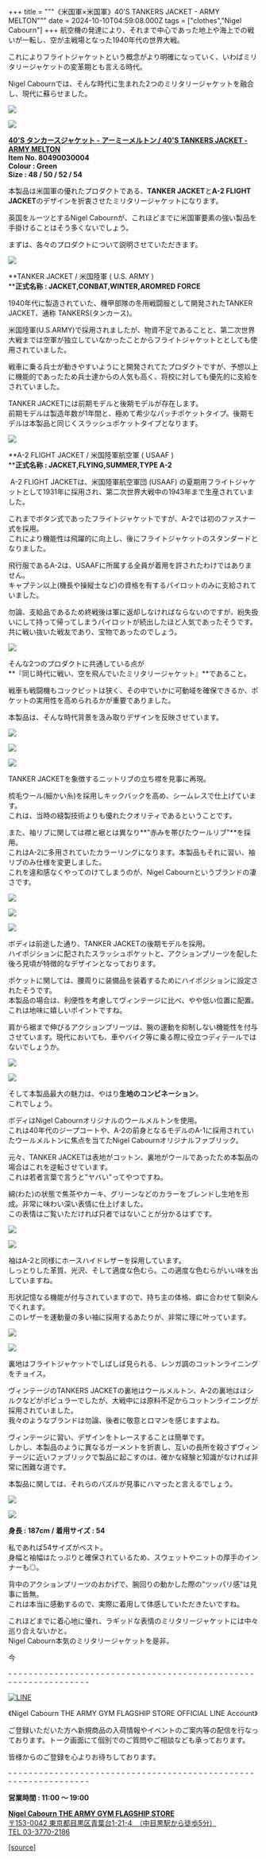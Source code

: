 +++
title = """《米国軍×米国軍》40'S TANKERS JACKET - ARMY MELTON"""
date = 2024-10-10T04:59:08.000Z
tags = ["clothes","Nigel Cabourn"]
+++
航空機の発達により、それまで中心であった地上や海上での戦いが一転し、空が主戦場となった1940年代の世界大戦。

これによりフライトジャケットという概念がより明確になっていく、いわばミリタリージャケットの変革期とも言える時代。

Nigel Cabournでは、そんな時代に生まれた2つのミリタリージャケットを融合し、現代に蘇らせました。

![](https://cdn.shopify.com/s/files/1/0094/9295/5196/files/IMG_5687_480x480.jpg?v=1728372201)

**![](https://cdn.shopify.com/s/files/1/0094/9295/5196/files/IMG_5715_dc69786d-906b-458e-b3df-e4a512721105_480x480.jpg?v=1728372201)**

[**40'S タンカースジャケット - アーミーメルトン / 40'S TANKERS JACKET - ARMY MELTON**](https://cabourn.jp/products/80490030004 "【ナイジェル・ケーボン】MAN / 40sタンカースジャケット - アーミーメルトン / 40s TANKERS JACKET - ARMY MELTON")  
**Item No. 80490030004**  
**Colour : Green**  
**Size : 48 / 50 / 52 / 54**

本製品は米国軍の優れたプロダクトである、**TANKER JACKET**と**A-2 FLIGHT JACKET**のデザインを折衷させたミリタリージャケットになります。

英国をルーツとするNigel Cabournが、これほどまでに米国軍要素の強い製品を手掛けることはそう多くないでしょう。

まずは、各々のプロダクトについて説明させていただきます。

![](https://cdn.shopify.com/s/files/1/0094/9295/5196/files/IMG_5687_5c34df5c-e6eb-491b-ac8c-2d586098f44e_480x480.jpg?v=1728528969)

**TANKER JACKET / 米国陸軍 ( U.S. ARMY )  
****正式名称 : JACKET,CONBAT,WINTER,AROMRED FORCE**

1940年代に製造されていた、機甲部隊の冬用戦闘服として開発されたTANKER JACKET、通称 TANKERS(タンカース)。  

米国陸軍(U.S.ARMY)で採用されましたが、物資不足であることと、第二次世界大戦までは空軍が独立していなかったことからフライトジャケットととしても使用されていました。

戦車に乗る兵士が動きやすいようにと開発されてたプロダクトですが、予想以上に機能的であったため兵士達からの人気も高く、将校に対しても優先的に支給をされていました。

TANKER JACKETには前期モデルと後期モデルが存在します。  
前期モデルは製造年数が1年間と、極めて希少なパッチポケットタイプ。後期モデルは本製品と同じくスラッシュポケットタイプとなります。

![](https://cdn.shopify.com/s/files/1/0094/9295/5196/files/IMG_5688_e3940751-3f8d-4cbf-8fb9-322fdd5ad15b_480x480.jpg?v=1728528969)

**A-2 FLIGHT JACKET / 米国陸軍航空軍 ( USAAF )  
****正式名称 : JACKET,FLYING,SUMMER,TYPE A-2**

 A-2 FLIGHT JACKETは、米国陸軍航空軍団 (USAAF) の夏期用フライトジャケットとして1931年に採用され、第二次世界大戦中の1943年まで生産されていました。

これまでボタン式であったフライトジャケットですが、A-2では初のファスナー式を採用。  
これにより機能性は飛躍的に向上し、後にフライトジャケットのスタンダードとなりました。

飛行服であるA-2は、USAAFに所属する全員が着用を許されたわけではありません。  
キャプテン以上(機長や操縦士など)の資格を有するパイロットのみに支給されていました。

勿論、支給品であるため終戦後は軍に返却しなければならないのですが、紛失扱いにして持って帰ってしまうパイロットが続出したほど人気であったそうです。共に戦い抜いた戦友であり、宝物であったのでしょう。

![](https://cdn.shopify.com/s/files/1/0094/9295/5196/files/IMG_1958_6d7e3325-14dc-4f6d-b16d-34d389a8c35c_480x480.jpg?v=1728529101)

そんな2つのプロダクトに共通している点が  
**『同じ時代に戦い、空を飛んでいたミリタリージャケット』**であること。

戦車も戦闘機もコックピットは狭く、その中でいかに可動域を確保できるか、ポケットの実用性を高められるかが重要でありました。

本製品は、そんな時代背景を汲み取りデザインを反映させています。

![](https://cdn.shopify.com/s/files/1/0094/9295/5196/files/IMG_5917_480x480.jpg?v=1728528428)

![](https://cdn.shopify.com/s/files/1/0094/9295/5196/files/IMG_5924_c6fc6c8a-83f7-413d-bce3-83eafd21d871_480x480.jpg?v=1728528380)

![](https://cdn.shopify.com/s/files/1/0094/9295/5196/files/IMG_5939_cd10ac2d-2f7b-4eab-9128-d1c4c5e77990_480x480.jpg?v=1728528380)

TANKER JACKETを象徴するニットリブの立ち襟を見事に再現。

梳毛ウール(細かい糸)を採用しキックバックを高め、シームレスで仕上げています。  
これは、当時の縫製技術よりも優れたクオリティであるということです。

また、袖リブに関しては襟と裾とは異なり**"赤みを帯びたウールリブ"**を採用。  
これはA-2に多用されていたカラーリングになります。本製品もそれに習い、袖リブのみ仕様を変更しました。  
これを違和感なくやってのけてしまうのが、Nigel Cabournというブランドの凄さです。

![](https://cdn.shopify.com/s/files/1/0094/9295/5196/files/IMG_6017_647feffa-6301-463e-a373-35639a0167c2_480x480.jpg?v=1728528329)

![](https://cdn.shopify.com/s/files/1/0094/9295/5196/files/IMG_5984_480x480.jpg?v=1728528331)

![](https://cdn.shopify.com/s/files/1/0094/9295/5196/files/IMG_5962_26a799ce-25b6-4aa2-b80d-7ee81f897939_480x480.jpg?v=1728528331)

ボディは前途した通り、TANKER JACKETの後期モデルを採用。  
ハイポジションに配されたスラッシュポケットと、アクションプリーツを配した後ろ見頃が特徴的なデザインとなっております。

ポケットに関しては、腰周りに装備品を装着するためにハイポジションに設定されたそうです。  
本製品の場合は、利便性を考慮してヴィンテージに比べ、やや低い位置に配置。  
これは地味に嬉しいポイントですね。

肩から裾まで伸びるアクションプリーツは、腕の運動を抑制しない機能性を付与させています。現代においても、車やバイク等に乗る際に役立つディテールではないでしょうか。

![](https://cdn.shopify.com/s/files/1/0094/9295/5196/files/IMG_5995_480x480.jpg?v=1728528247)

![](https://cdn.shopify.com/s/files/1/0094/9295/5196/files/IMG_1939_ca142568-9c35-43ae-b92e-db06dee0ed4d_480x480.jpg?v=1728528248)

そして本製品最大の魅力は、やはり**生地のコンビネーション**。  
これでしょう。

ボディはNigel Cabournオリジナルのウールメルトンを使用。  
これは40年代のジープコートや、A-2の前身となるモデルのA-1に採用されていたウールメルトンに焦点を当てたNigel Cabournオリジナルファブリック。

元々、TANKER JACKETは表地がコットン、裏地がウールであったため本製品の場合はこれを逆転させています。  
これは若者言葉で言うと"ヤバい"ってやつですね。

綿(わた)の状態で焦茶やカーキ、グリーンなどのカラーをブレンドし生地を形成。非常に味わい深い表情に仕上げました。  
この表情はご覧いただければ只者ではないことが分かるはずです。

![](https://cdn.shopify.com/s/files/1/0094/9295/5196/files/IMG_6004_480x480.jpg?v=1728528139)

![](https://cdn.shopify.com/s/files/1/0094/9295/5196/files/IMG_1949_3850ed97-158d-4c79-8dd3-cc26ea0c7748_480x480.jpg?v=1728528140)

袖はA-2と同様にホースハイドレザーを採用しています。  
しっとりした革質、光沢、そして適度な色むら。この適度な色むらがいい味を出していますね。

形状記憶なる機能が付与されていますので、持ち主の体格、癖に合わせて馴染んでくれます。  
このレザーを運動量の多い袖に採用するあたりが、非常に理に叶っています。

![](https://cdn.shopify.com/s/files/1/0094/9295/5196/files/IMG_5977_480x480.jpg?v=1728528102)

![](https://cdn.shopify.com/s/files/1/0094/9295/5196/files/IMG_1952_480x480.jpg?v=1728528102)

裏地はフライトジャケットでしばしば見られる、レンガ調のコットンライニングをチョイス。

ヴィンテージのTANKERS JACKETの裏地はウールメルトン、A-2の裏地ははシルクなどがポピュラーでしたが、大戦中には原料不足からコットンライニングが採用されていました。  
我々のようなブランドは勿論、後者に敬意とロマンを感じますよね。

ヴィンテージに習い、デザインをトレースすることは簡単です。  
しかし、本製品のように異なるガーメントを折衷し、互いの長所を殺さずヴィンテージに近いファブリックで製品に起こすのは、確かな経験と知識がなければ非常に困難な道です。

本製品に関しては、それらのパズルが見事にハマったと言えるでしょう。

![](https://cdn.shopify.com/s/files/1/0094/9295/5196/files/IMG_5893_6bef7949-8f5c-46ba-85ec-74748deed9e2_480x480.jpg?v=1728527820)

![](https://cdn.shopify.com/s/files/1/0094/9295/5196/files/IMG_2024-10-10-124102_480x480.jpg?v=1728531676)

**身長 : 187cm / 着用サイズ : 54**

私であれば54サイズがベスト。  
身幅と袖幅はたっぷりと確保されているため、スウェットやニットの厚手のインナーも◎。

背中のアクションプリーツのおかげで、腕回りの動かした際の"ツッパリ感"は見事に皆無。  
これは本当に感動するので、実際に着用して体感していただきたいですね。

これほどまでに着心地に優れ、ラギッドな表情のミリタリージャケットには中々巡り合えないかと。  
Nigel Cabourn本気のミリタリージャケットを是非。

今

\- - - - - - - - - - - - - - - - - - - - - - - - - - - - - - - - - - - - - - - - - - - - - - - - - - - - - - - - - - - - - - - -  

[![LINE](https://cdn.shopify.com/s/files/1/0094/9295/5196/files/ja_600x600.png?v=1631941030)](https://lin.ee/NpdpRpF)

《Nigel Cabourn THE ARMY GYM FLAGSHIP STORE OFFICIAL LINE Account》

ご登録いただいた方へ新規商品の入荷情報やイベントのご案内等の配信を行なっております。トーク画面にて個別でのご質問やご相談なども承っております。

皆様からのご登録を心よりお待ちしております。

\- - - - - - - - - - - - - - - - - - - - - - - - - - - - - - - - - - - - - - - - - - - - - - - - - - - - - - - - - - - - - - - - 

**営業時間 : 11:00 〜 19:00**

[**Nigel Cabourn THE ARMY GYM FLAGSHIP STORE**](https://cabourn.jp/pages/flagship)  
[〒153-0042 東京都目黒区青葉台1-21-4　（中目黒駅から徒歩5分）](https://cabourn.jp/pages/flagship)  
[TEL 03-3770-2186](https://cabourn.jp/pages/flagship)

[[source]](https://cabourn.jp/blogs/shop-info/flagship20241010)
